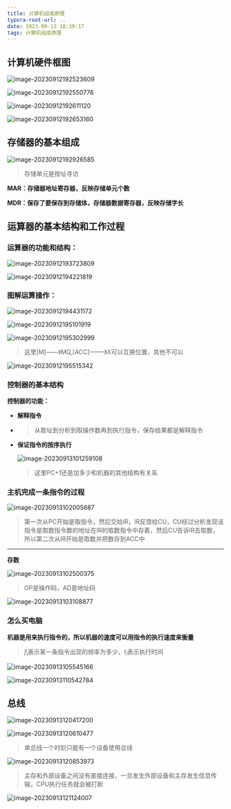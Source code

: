 ```yaml
---
title: 计算机组成原理
typora-root-url: ..
date: 2023-09-12 18:39:17
tags: 计算机组成原理
---
```


## 计算机硬件框图

![image-20230912192523609](/images/%E8%AE%A1%E7%AE%97%E6%9C%BA%E7%BB%84%E6%88%90%E5%8E%9F%E7%90%86/image-20230912192523609.png)

![image-20230912192550776](/images/%E8%AE%A1%E7%AE%97%E6%9C%BA%E7%BB%84%E6%88%90%E5%8E%9F%E7%90%86/image-20230912192550776.png)

![image-20230912192611120](/images/%E8%AE%A1%E7%AE%97%E6%9C%BA%E7%BB%84%E6%88%90%E5%8E%9F%E7%90%86/image-20230912192611120.png)

![image-20230912192653160](/images/%E8%AE%A1%E7%AE%97%E6%9C%BA%E7%BB%84%E6%88%90%E5%8E%9F%E7%90%86/image-20230912192653160.png)

## 存储器的基本组成

![image-20230912192926585](/images/%E8%AE%A1%E7%AE%97%E6%9C%BA%E7%BB%84%E6%88%90%E5%8E%9F%E7%90%86/image-20230912192926585.png)

> 存储单元是按址寻访

**MAR：存储器地址寄存器，反映存储单元个数**

**MDR：保存了要保存到存储体，存储器数据寄存器，反映存储字长**

## 运算器的基本结构和工作过程

### 运算器的功能和结构：

![image-20230912193723809](/images/%E8%AE%A1%E7%AE%97%E6%9C%BA%E7%BB%84%E6%88%90%E5%8E%9F%E7%90%86/image-20230912193723809.png)

![image-20230912194221819](/images/%E8%AE%A1%E7%AE%97%E6%9C%BA%E7%BB%84%E6%88%90%E5%8E%9F%E7%90%86/image-20230912194221819.png)

### 图解运算操作：

![image-20230912194431172](/images/%E8%AE%A1%E7%AE%97%E6%9C%BA%E7%BB%84%E6%88%90%E5%8E%9F%E7%90%86/image-20230912194431172.png)

![image-20230912195101919](/images/%E8%AE%A1%E7%AE%97%E6%9C%BA%E7%BB%84%E6%88%90%E5%8E%9F%E7%90%86/image-20230912195101919.png)

![image-20230912195302999](/images/%E8%AE%A1%E7%AE%97%E6%9C%BA%E7%BB%84%E6%88%90%E5%8E%9F%E7%90%86/image-20230912195302999.png)

> 这里[M]——》MQ,[ACC]-——》X可以互换位置，其他不可以

![image-20230912195515342](/images/%E8%AE%A1%E7%AE%97%E6%9C%BA%E7%BB%84%E6%88%90%E5%8E%9F%E7%90%86/image-20230912195515342.png)

### 控制器的基本结构

**控制器的功能：**

- **解释指令**

- > 从取址到分析到取操作数再到执行指令，保存结果都是解释指令

- **保证指令的按序执行**

  ![image-20230913101259108](/images/%E8%AE%A1%E7%AE%97%E6%9C%BA%E7%BB%84%E6%88%90%E5%8E%9F%E7%90%86/image-20230913101259108.png)

  

  > 这里PC+1还是加多少和机器的其他结构有关系
  

### 主机完成一条指令的过程

![image-20230913102005687](/images/%E8%AE%A1%E7%AE%97%E6%9C%BA%E7%BB%84%E6%88%90%E5%8E%9F%E7%90%86/image-20230913102005687.png)

> 第一次从PC开始是取指令，然后交给IR，IR反馈给CU，CU经过分析发现该指令是取数指令数的地址在IR的取数指令中存着，然后CU告诉IR去取数，所以第二次从IR开始是取数并把数存到ACC中

****

**存数**

![image-20230913102500375](/images/%E8%AE%A1%E7%AE%97%E6%9C%BA%E7%BB%84%E6%88%90%E5%8E%9F%E7%90%86/image-20230913102500375.png)

> OP是操作码，AD是地址码

![image-20230913103108877](/images/%E8%AE%A1%E7%AE%97%E6%9C%BA%E7%BB%84%E6%88%90%E5%8E%9F%E7%90%86/image-20230913103108877.png)

 

### 怎么买电脑

**机器是用来执行指令的，所以机器的速度可以用指令的执行速度来衡量**

> $f_i$表示某一条指令出现的频率为多少，$t_i$表示执行时间

![image-20230913105545166](/images/%E8%AE%A1%E7%AE%97%E6%9C%BA%E7%BB%84%E6%88%90%E5%8E%9F%E7%90%86/image-20230913105545166.png)

![image-20230913110542784](/images/%E8%AE%A1%E7%AE%97%E6%9C%BA%E7%BB%84%E6%88%90%E5%8E%9F%E7%90%86/image-20230913110542784.png)

## 总线

![image-20230913120417200](/images/%E8%AE%A1%E7%AE%97%E6%9C%BA%E7%BB%84%E6%88%90%E5%8E%9F%E7%90%86/image-20230913120417200.png)

![image-20230913120610477](/images/%E8%AE%A1%E7%AE%97%E6%9C%BA%E7%BB%84%E6%88%90%E5%8E%9F%E7%90%86/image-20230913120610477.png)

> 单总线一个时刻只能有一个设备使用总线

![image-20230913120853973](/images/%E8%AE%A1%E7%AE%97%E6%9C%BA%E7%BB%84%E6%88%90%E5%8E%9F%E7%90%86/image-20230913120853973.png)

> 主存和外部设备之间没有直接连接，一旦发生外部设备和主存发生信息传输，CPU执行任务就会被打断

![image-20230913121124007](/images/%E8%AE%A1%E7%AE%97%E6%9C%BA%E7%BB%84%E6%88%90%E5%8E%9F%E7%90%86/image-20230913121124007.png)


